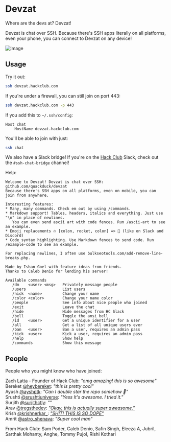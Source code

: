 # Devzat

Where are the devs at? Devzat!

Devzat is chat over SSH. Because there's SSH apps literally on all platforms, even your phone, you can connect to Devzat on any device!

![image](https://user-images.githubusercontent.com/38882631/115499526-a4d70280-a280-11eb-8723-817f54eccf3e.png)


## Usage

Try it out:

```sh
ssh devzat.hackclub.com
```

If you're under a firewall, you can still join on port 443:
```sh
ssh devzat.hackclub.com -p 443
```

If you add this to `~/.ssh/config`:
```ssh
Host chat
    HostName devzat.hackclub.com
```

You'll be able to join with just:
```sh
ssh chat
```

We also have a Slack bridge! If you're on the [Hack Club](https://hackclub.com) Slack, check out the `#ssh-chat-bridge` channel!

Help:

```text
Welcome to Devzat! Devzat is chat over SSH: github.com/quackduck/devzat  
Because there's SSH apps on all platforms, even on mobile, you can join from anywhere.

Interesting features:
* Many, many commands. Check em out by using /commands.
* Markdown support! Tables, headers, italics and everything. Just use "\n" in place of newlines.  
   You can even send ascii art with code fences. Run /ascii-art to see an example.
* Emoji replacements 🔥 [colon, rocket, colon] => 🚀 (like on Slack and Discord)
* Code syntax highlighting. Use Markdown fences to send code. Run /example-code to see an example.

For replacing newlines, I often use bulkseotools.com/add-remove-line-breaks.php.

Made by Ishan Goel with feature ideas from friends.  
Thanks to Caleb Denio for lending his server!
```

```text
Available commands  
   /dm    <user> <msg>   Privately message people  
   /users                List users  
   /nick  <name>         Change your name  
   /color <color>        Change your name color  
   /people               See info about nice people who joined  
   /exit                 Leave the chat  
   /hide                 Hide messages from HC Slack  
   /bell                 Toggle the ansi bell  
   /id    <user>         Get a unique identifier for a user  
   /all                  Get a list of all unique users ever  
   /ban   <user>         Ban a user, requires an admin pass  
   /kick  <user>         Kick a user, requires an admin pass  
   /help                 Show help  
   /commands             Show this message
```

## People

People who you might know who have joined:

Zach Latta - Founder of Hack Club: _"omg amazing! this is so awesome"_  
Bereket [@heybereket](https://twitter.com/heybereket): _"this is pretty cool"_  
Ayush [@ayshptk](https://twitter.com/ayshptk): _"Can I double star the repo somehow :pleading_face:"_  
Srushti [@srushtiuniverse](https://twitter.com/srushtiuniverse): _"Yess It's awesome. I tried it."_  
Surjith [@surjithctly](https://twitter.com/surjithctly): _""_  
Arav [@tregsthedev](https://twitter.com/tregsthedev): [_"Okay, this is actually super aweasome."_](https://twitter.com/tregsthedev/status/1384180393893498880)  
Krish [@krishnerkar_](https://twitter.com/krishnerkar_):  [_"SHIT! THIS IS SO DOPE"_](https://twitter.com/krishnerkar_/status/1384173042616573960)  
Amrit [@astro_shenava](https://twitter.com/astro_shenava): _"Super cool man"_

From Hack Club: 
Sam Poder, Caleb Denio, Safin Singh, Eleeza A, Jubril, Sarthak Mohanty, Anghe, Tommy Pujol, Rishi Kothari
